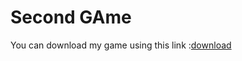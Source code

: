 # Second GAme
You can download my game using this link :[download](https://drive.google.com/drive/folders/1UyLHZsQH8bb_unUm8N1ckb-texUoktLk?usp=sharing)
